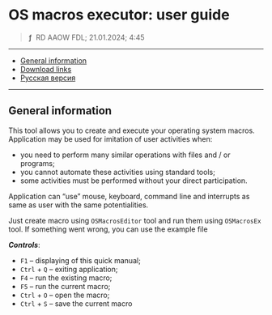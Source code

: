 # OS macros executor: user guide
> **ƒ** &nbsp;RD AAOW FDL; 21.01.2024; 4:45

---

- [General information](#general-information)
- [Download links](https://adslbarxatov.github.io/DPArray#os-macros-executor)
- [Русская версия](https://adslbarxatov.github.io/OSMacrosExecutor/ru)

---

## General information

This tool allows you to create and execute your operating system macros.
Application may be used for imitation of user activities when:
- you need to perform many similar operations with files and / or programs;
- you cannot automate these activities using standard tools;
- some activities must be performed without your direct participation.

Application can “use” mouse, keyboard, command line and interrupts as same as
user with the same potentialities.

Just create macro using `OSMacrosEditor` tool and run them using `OSMacrosEx` tool.
If something went wrong, you can use the example file



***Controls***:

- `F1` – displaying of this quick manual;
- `Ctrl` + `Q` – exiting application;
- `F4` – run the existing macro;
- `F5` – run the current macro;
- `Ctrl` + `O` – open the macro;
- `Ctrl` + `S` – save the current macro
